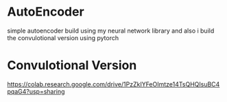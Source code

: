 # AutoEncoder
simple autoencoder build using my neural network library and also i build the convulotional version using pytorch

# Convulotional Version
https://colab.research.google.com/drive/1PzZkIYFeOImtze14TsQHQIsuBC4pqaG4?usp=sharing
